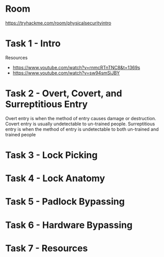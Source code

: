# Room
https://tryhackme.com/room/physicalsecurityintro

# Task 1 - Intro
Resources
* https://www.youtube.com/watch?v=rnmcRTnTNC8&t=1369s
* https://www.youtube.com/watch?v=sw94smSiJBY

# Task 2 - Overt, Covert, and Surreptitious Entry
Overt entry is when the method of entry causes damage or destruction.  Covert entry is usually undetectable to un-trained people.  Surreptitious entry is when the method of entry is undetectable to both un-trained and trained people

# Task 3 - Lock Picking

# Task 4 - Lock Anatomy

# Task 5 - Padlock Bypassing

# Task 6 - Hardware Bypassing

# Task 7 - Resources